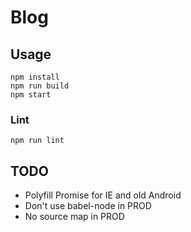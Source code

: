 # Blog

## Usage

```
npm install
npm run build
npm start
```

### Lint
```
npm run lint
```

## TODO

* Polyfill Promise for IE and old Android
* Don't use babel-node in PROD
* No source map in PROD
